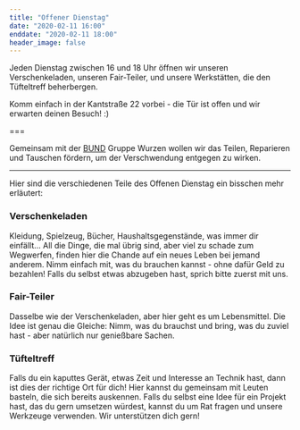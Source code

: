 ```yaml
---
title: "Offener Dienstag"
date: "2020-02-11 16:00"
enddate: "2020-02-11 18:00"
header_image: false
---
```


Jeden Dienstag zwischen 16 und 18 Uhr öffnen wir unseren Verschenkeladen, unseren Fair-Teiler, und unsere Werkstätten, die den Tüfteltreff beherbergen.

Komm einfach in der Kantstraße 22 vorbei - die Tür ist offen und wir erwarten deinen Besuch! :)

===

Gemeinsam mit der [BUND](https://www.bund.net/) Gruppe Wurzen wollen wir das Teilen, Reparieren und Tauschen fördern, um der Verschwendung entgegen zu wirken.

---

Hier sind die verschiedenen Teile des Offenen Dienstag ein bisschen mehr erläutert:

### Verschenkeladen

Kleidung, Spielzeug, Bücher, Haushaltsgegenstände, was immer dir einfällt... All die Dinge, die mal übrig sind, aber viel zu schade zum Wegwerfen, finden hier die Chande auf ein neues Leben bei jemand anderem. Nimm einfach mit, was du brauchen kannst - ohne dafür Geld zu bezahlen! Falls du selbst etwas abzugeben hast, sprich bitte zuerst mit uns.

### Fair-Teiler

Dasselbe wie der Verschenkeladen, aber hier geht es um Lebensmittel. Die Idee ist genau die Gleiche: Nimm, was du brauchst und bring, was du zuviel hast - aber natürlich nur genießbare Sachen.

### Tüfteltreff

Falls du ein kaputtes Gerät, etwas Zeit und Interesse an Technik hast, dann ist dies der richtige Ort für dich! Hier kannst du gemeinsam mit Leuten basteln, die sich bereits auskennen. Falls du selbst eine Idee für ein Projekt hast, das du gern umsetzen würdest, kannst du um Rat fragen und unsere Werkzeuge verwenden. Wir unterstützen dich gern!
